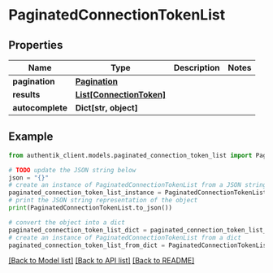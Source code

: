 # PaginatedConnectionTokenList


## Properties

Name | Type | Description | Notes
------------ | ------------- | ------------- | -------------
**pagination** | [**Pagination**](Pagination.md) |  | 
**results** | [**List[ConnectionToken]**](ConnectionToken.md) |  | 
**autocomplete** | **Dict[str, object]** |  | 

## Example

```python
from authentik_client.models.paginated_connection_token_list import PaginatedConnectionTokenList

# TODO update the JSON string below
json = "{}"
# create an instance of PaginatedConnectionTokenList from a JSON string
paginated_connection_token_list_instance = PaginatedConnectionTokenList.from_json(json)
# print the JSON string representation of the object
print(PaginatedConnectionTokenList.to_json())

# convert the object into a dict
paginated_connection_token_list_dict = paginated_connection_token_list_instance.to_dict()
# create an instance of PaginatedConnectionTokenList from a dict
paginated_connection_token_list_from_dict = PaginatedConnectionTokenList.from_dict(paginated_connection_token_list_dict)
```
[[Back to Model list]](../README.md#documentation-for-models) [[Back to API list]](../README.md#documentation-for-api-endpoints) [[Back to README]](../README.md)


